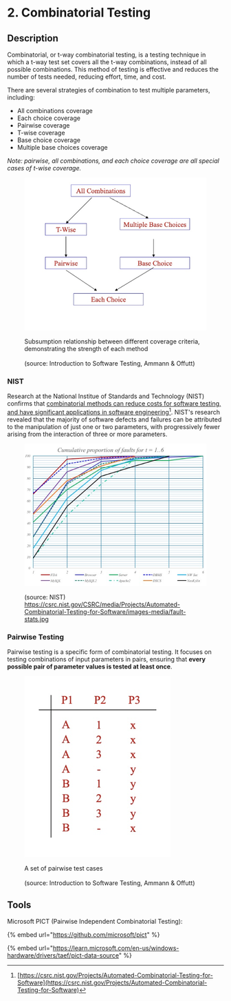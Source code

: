 # 2. Combinatorial Testing

## Description

Combinatorial, or t-way combinatorial testing, is a testing technique in which a t-way test set covers all the t-way combinations, instead of all possible combinations. This method of testing is effective and reduces the number of tests needed, reducing effort, time, and cost.

There are several strategies of combination to test multiple parameters, including:

* All combinations coverage
* Each choice coverage
* Pairwise coverage
* T-wise coverage
* Base choice coverage
* Multiple base choices coverage

_Note: pairwise, all combinations, and each choice coverage are all special cases of t-wise coverage._

<figure><img src="../../.gitbook/assets/image (2).png" alt=""><figcaption><p>Subsumption relationship between different coverage criteria, demonstrating the strength of each method<br><br>(source: Introduction to Software Testing, Ammann &#x26; Offutt)</p></figcaption></figure>

### NIST

Research at the National Institue of Standards and Technology (NIST) confirms that [combinatorial methods can reduce costs for software testing, and have significant applications in software engineering](#user-content-fn-1)[^1]. NIST's research revealed that the majority of software defects and failures can be attributed to the manipulation of just one or two parameters, with progressively fewer arising from the interaction of three or more parameters.

<figure><img src="../../.gitbook/assets/image.png" alt=""><figcaption><p>(source: NIST)<br><a href="https://csrc.nist.gov/CSRC/media/Projects/Automated-Combinatorial-Testing-for-Software/images-media/fault-stats.jpg">https://csrc.nist.gov/CSRC/media/Projects/Automated-Combinatorial-Testing-for-Software/images-media/fault-stats.jpg</a></p></figcaption></figure>

### Pairwise Testing

Pairwise testing is a specific form of combinatorial testing. It focuses on testing combinations of input parameters in pairs, ensuring that **every possible pair of parameter values is tested at least once**.

<figure><img src="../../.gitbook/assets/image (1).png" alt=""><figcaption><p>A set of pairwise test cases<br><br>(source: Introduction to Software Testing, Ammann &#x26; Offutt)</p></figcaption></figure>

## Tools&#x20;

Microsoft PICT (Pairwise Independent Combinatorial Testing):

{% embed url="https://github.com/microsoft/pict" %}

{% embed url="https://learn.microsoft.com/en-us/windows-hardware/drivers/taef/pict-data-source" %}

[^1]: [https://csrc.nist.gov/Projects/Automated-Combinatorial-Testing-for-Software](https://csrc.nist.gov/Projects/Automated-Combinatorial-Testing-for-Software)
